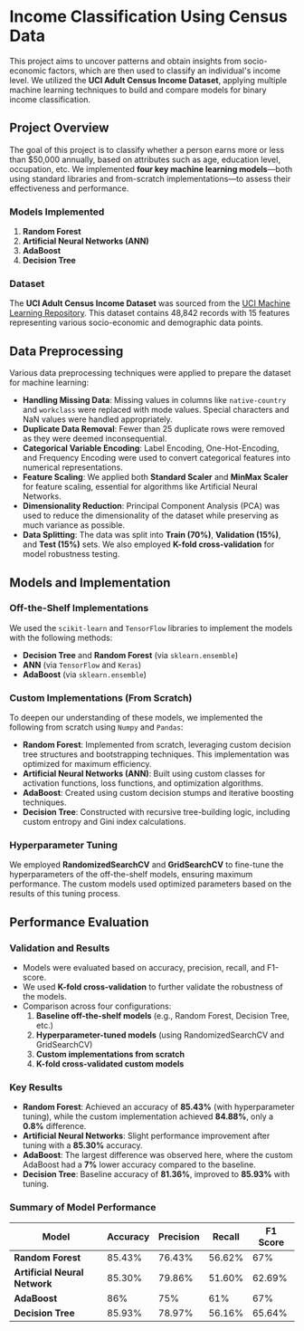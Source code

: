 # Income Classification Using Census Data

This project aims to uncover patterns and obtain insights from socio-economic factors, which are then used to classify an individual's income level. We utilized the **UCI Adult Census Income Dataset**, applying multiple machine learning techniques to build and compare models for binary income classification.

## Project Overview

The goal of this project is to classify whether a person earns more or less than $50,000 annually, based on attributes such as age, education level, occupation, etc. We implemented **four key machine learning models**—both using standard libraries and from-scratch implementations—to assess their effectiveness and performance.

### Models Implemented
1. **Random Forest**  
2. **Artificial Neural Networks (ANN)**  
3. **AdaBoost**  
4. **Decision Tree**

### Dataset
The **UCI Adult Census Income Dataset** was sourced from the [UCI Machine Learning Repository](https://archive.ics.uci.edu/dataset/20/census+income). This dataset contains 48,842 records with 15 features representing various socio-economic and demographic data points.

## Data Preprocessing

Various data preprocessing techniques were applied to prepare the dataset for machine learning:

- **Handling Missing Data**: Missing values in columns like `native-country` and `workclass` were replaced with mode values. Special characters and NaN values were handled appropriately.
- **Duplicate Data Removal**: Fewer than 25 duplicate rows were removed as they were deemed inconsequential.
- **Categorical Variable Encoding**: Label Encoding, One-Hot-Encoding, and Frequency Encoding were used to convert categorical features into numerical representations.
- **Feature Scaling**: We applied both **Standard Scaler** and **MinMax Scaler** for feature scaling, essential for algorithms like Artificial Neural Networks.
- **Dimensionality Reduction**: Principal Component Analysis (PCA) was used to reduce the dimensionality of the dataset while preserving as much variance as possible.
- **Data Splitting**: The data was split into **Train (70%)**, **Validation (15%)**, and **Test (15%)** sets. We also employed **K-fold cross-validation** for model robustness testing.

## Models and Implementation

### Off-the-Shelf Implementations
We used the `scikit-learn` and `TensorFlow` libraries to implement the models with the following methods:
- **Decision Tree** and **Random Forest** (via `sklearn.ensemble`)
- **ANN** (via `TensorFlow` and `Keras`)
- **AdaBoost** (via `sklearn.ensemble`)

### Custom Implementations (From Scratch)
To deepen our understanding of these models, we implemented the following from scratch using `Numpy` and `Pandas`:
- **Random Forest**: Implemented from scratch, leveraging custom decision tree structures and bootstrapping techniques. This implementation was optimized for maximum efficiency.
- **Artificial Neural Networks (ANN)**: Built using custom classes for activation functions, loss functions, and optimization algorithms.
- **AdaBoost**: Created using custom decision stumps and iterative boosting techniques.
- **Decision Tree**: Constructed with recursive tree-building logic, including custom entropy and Gini index calculations.

### Hyperparameter Tuning
We employed **RandomizedSearchCV** and **GridSearchCV** to fine-tune the hyperparameters of the off-the-shelf models, ensuring maximum performance. The custom models used optimized parameters based on the results of this tuning process.

## Performance Evaluation

### Validation and Results
- Models were evaluated based on accuracy, precision, recall, and F1-score.
- We used **K-fold cross-validation** to further validate the robustness of the models.
- Comparison across four configurations:
  1. **Baseline off-the-shelf models** (e.g., Random Forest, Decision Tree, etc.)
  2. **Hyperparameter-tuned models** (using RandomizedSearchCV and GridSearchCV)
  3. **Custom implementations from scratch**
  4. **K-fold cross-validated custom models**

### Key Results
- **Random Forest**: Achieved an accuracy of **85.43%** (with hyperparameter tuning), while the custom implementation achieved **84.88%**, only a **0.8%** difference.
- **Artificial Neural Networks**: Slight performance improvement after tuning with a **85.30%** accuracy.
- **AdaBoost**: The largest difference was observed here, where the custom AdaBoost had a **7%** lower accuracy compared to the baseline.
- **Decision Tree**: Baseline accuracy of **81.36%**, improved to **85.93%** with tuning.

### Summary of Model Performance

| Model                  | Accuracy  | Precision | Recall | F1 Score |
|------------------------|-----------|-----------|--------|----------|
| **Random Forest**       | 85.43%    | 76.43%    | 56.62% | 67%      |
| **Artificial Neural Network** | 85.30%    | 79.86%    | 51.60% | 62.69%   |
| **AdaBoost**            | 86%       | 75%       | 61%    | 67%      |
| **Decision Tree**       | 85.93%    | 78.97%    | 56.16% | 65.64%   |
